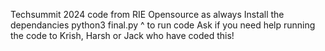 Techsummit 2024 code from RIE
Opensource as always
Install the dependancies
python3 final.py 
^ to run code 
Ask if you need help running the code to Krish, Harsh or Jack who have coded this! 
